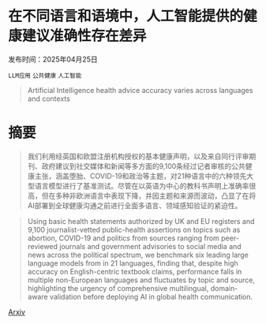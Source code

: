 # 在不同语言和语境中，人工智能提供的健康建议准确性存在差异

发布时间：2025年04月25日

`LLM应用` `公共健康` `人工智能`

> Artificial Intelligence health advice accuracy varies across languages and contexts

# 摘要

> 我们利用经英国和欧盟注册机构授权的基本健康声明，以及来自同行评审期刊、政府建议到社交媒体和新闻等多方面的9,100条经过记者审核的公共健康主张，涵盖堕胎、COVID-19和政治等主题，对21种语言中的六种领先大型语言模型进行了基准测试。尽管在以英语为中心的教科书声明上准确率很高，但在多种非欧洲语言中表现下降，并因主题和来源而波动，凸显了在将AI部署到全球健康沟通之前进行全面多语言、领域感知验证的紧迫性。

> Using basic health statements authorized by UK and EU registers and 9,100 journalist-vetted public-health assertions on topics such as abortion, COVID-19 and politics from sources ranging from peer-reviewed journals and government advisories to social media and news across the political spectrum, we benchmark six leading large language models from in 21 languages, finding that, despite high accuracy on English-centric textbook claims, performance falls in multiple non-European languages and fluctuates by topic and source, highlighting the urgency of comprehensive multilingual, domain-aware validation before deploying AI in global health communication.

[Arxiv](https://arxiv.org/abs/2504.18310)
